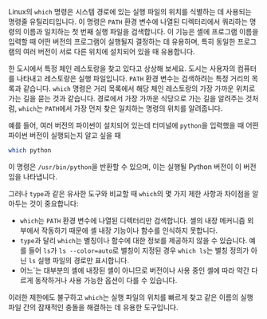 Linux의 `which` 명령은 시스템 경로에 있는 실행 파일의 위치를 식별하는 데 사용되는 명령줄 유틸리티입니다. 이 명령은 `PATH` 환경 변수에 나열된 디렉터리에서 쿼리하는 명령의 이름과 일치하는 첫 번째 실행 파일을 검색합니다. 이 기능은 셸에 프로그램 이름을 입력할 때 어떤 버전의 프로그램이 실행될지 결정하는 데 유용하며, 특히 동일한 프로그램의 여러 버전이 서로 다른 위치에 설치되어 있을 때 유용합니다.

한 도시에서 특정 체인 레스토랑을 찾고 있다고 상상해 보세요. 도시는 사용자의 컴퓨터를 나타내고 레스토랑은 실행 파일입니다. `PATH` 환경 변수는 검색하려는 특정 거리의 목록과 같습니다. `which` 명령은 거리 목록에서 해당 체인 레스토랑의 가장 가까운 위치로 가는 길을 묻는 것과 같습니다. 경로에서 가장 가까운 식당으로 가는 길을 알려주는 것처럼, `which`는 `PATH`에서 가장 먼저 찾은 일치하는 명령의 위치를 알려줍니다.

예를 들어, 여러 버전의 파이썬이 설치되어 있는데 터미널에 `python`을 입력했을 때 어떤 파이썬 버전이 실행되는지 알고 싶을 때

```sh
which python
```

이 명령은 `/usr/bin/python`을 반환할 수 있으며, 이는 실행될 Python 버전이 이 버전임을 나타냅니다.

그러나 `type`과 같은 유사한 도구와 비교할 때 `which`의 몇 가지 제한 사항과 차이점을 알아두는 것이 중요합니다:

- `which`는 `PATH` 환경 변수에 나열된 디렉터리만 검색합니다. 셸의 내장 메커니즘 외부에서 작동하기 때문에 셸 내장 기능이나 함수를 인식하지 못합니다.
- `type`과 달리 `which`는 별칭이나 함수에 대한 정보를 제공하지 않을 수 있습니다. 예를 들어 `ls`가 `ls --color=auto`로 별칭이 지정된 경우 `which ls`는 별칭 정의가 아닌 `ls` 실행 파일의 경로만 표시합니다.
- 어느`는 대부분의 셸에 내장된 셸이 아니므로 버전이나 사용 중인 셸에 따라 약간 다르게 동작하거나 사용 가능한 옵션이 다를 수 있습니다.

이러한 제한에도 불구하고 `which`는 실행 파일의 위치를 빠르게 찾고 같은 이름의 실행 파일 간의 잠재적인 충돌을 해결하는 데 유용한 도구입니다.
